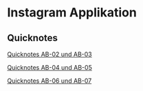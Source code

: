 # Instagram Applikation

## Quicknotes

[Quicknotes AB-02 und AB-03](.dokumentation/Quicknotes_AB_02_03.md)

[Quicknotes AB-04 und AB-05](.dokumentation/Quicknotes_AB_04_05.md)

[Quicknotes AB-06 und AB-07](.dokumentation/Quicknotes_AB_06_07.md)
